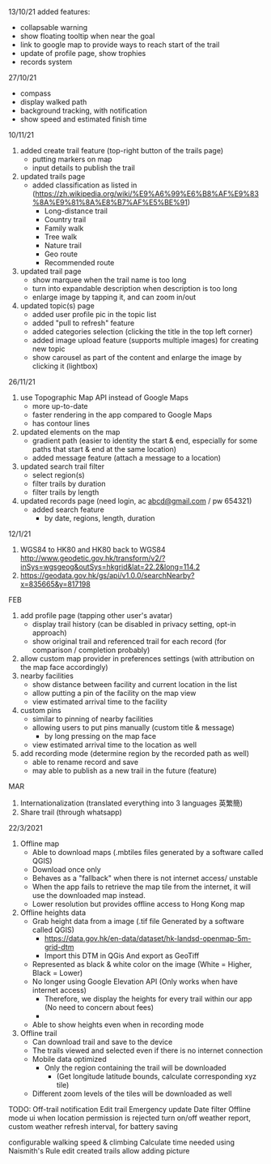 13/10/21
added features:
- collapsable warning
- show floating tooltip when near the goal
- link to google map to provide ways to reach start of the trail
- update of profile page, show trophies
- records system

27/10/21
- compass
- display walked path
- background tracking, with notification
- show speed and estimated finish time

10/11/21
1. added create trail feature (top-right button of the trails page)
    - putting markers on map
    - input details to publish the trail
2. updated trails page
    - added classification as listed in (https://zh.wikipedia.org/wiki/%E9%A6%99%E6%B8%AF%E9%83%8A%E9%81%8A%E8%B7%AF%E5%BE%91)
        - Long-distance trail
        - Country trail
        - Family walk
        - Tree walk
        - Nature trail
        - Geo route
        - Recommended route
3. updated trail page
    - show marquee when the trail name is too long
    - turn into expandable description when description is too long
    - enlarge image by tapping it, and can zoom in/out
4. updated topic(s) page
    - added user profile pic in the topic list
    - added "pull to refresh" feature
    - added categories selection (clicking the title in the top left corner)
    - added image upload feature (supports multiple images) for creating new topic
    - show carousel as part of the content and enlarge the image by clicking it (lightbox)

26/11/21
1. use Topographic Map API instead of Google Maps
    - more up-to-date
    - faster rendering in the app compared to Google Maps
    - has contour lines
2. updated elements on the map
    - gradient path (easier to identity the start & end, especially for some paths that start & end at the same location)
    - added message feature (attach a message to a location)
4. updated search trail filter
    - select region(s)
    - filter trails by duration
    - filter trails by length
5. updated records page (need login, ac abcd@gmail.com / pw 654321)
    - added search feature
        - by date, regions, length, duration


12/1/21
1. WGS84 to HK80 and HK80 back to WGS84
    http://www.geodetic.gov.hk/transform/v2/?inSys=wgsgeog&outSys=hkgrid&lat=22.2&long=114.2
2. https://geodata.gov.hk/gs/api/v1.0.0/searchNearby?x=835665&y=817198



FEB
1.  add profile page (tapping other user's avatar)
    - display trail history (can be disabled in privacy setting, opt-in approach)
    - show original trail and referenced trail for each record (for comparison / completion probably)
2. allow custom map provider in preferences settings (with attribution on the map face accordingly)
3. nearby facilities
    - show distance between facility and current location in the list
    - allow putting a pin of the facility on the map view
    - view estimated arrival time to the facility
4. custom pins
    - similar to pinning of nearby facilities
    - allowing users to put pins manually (custom title & message)
        - by long pressing on the map face
    - view estimated arrival time to the location as well
5. add recording mode (determine region by the recorded path as well)
    - able to rename record and save
    - may able to publish as a new trail in the future (feature)

MAR
1. Internationalization (translated everything into 3 languages 英繁簡)
2. Share trail (through whatsapp)

22/3/2021
1. Offline map
    - Able to download maps (.mbtiles files generated by a software called QGIS)
    - Download once only
    - Behaves as a "fallback" when there is not internet access/ unstable
    - When the app fails to retrieve the map tile from the internet, it will use the downloaded map instead.
    - Lower resolution but provides offline access to Hong Kong map
2. Offline heights data
    - Grab height data from a image (.tif file Generated by a software called QGIS)
        - https://data.gov.hk/en-data/dataset/hk-landsd-openmap-5m-grid-dtm
        - Import this DTM in QGis And export as GeoTiff
    - Represented as black & white color on the image (White = Higher, Black = Lower)
    - No longer using Google Elevation API (Only works when have internet access)
        - Therefore, we display the heights for every trail within our app (No need to concern about fees)
        - 
    - Able to show heights even when in recording mode
3. Offline trail
    - Can download trail and save to the device
    - The trails viewed and selected even if there is no internet connection
    - Mobile data optimized
        - Only the region containing the trail will be downloaded
            - (Get longitude latitude bounds, calculate corresponding xyz tile)
    - Different zoom levels of the tiles will be downloaded as well



TODO:
Off-trail notification
Edit trail
Emergency update
Date filter
Offline mode
ui when location permission is rejected
turn on/off weather report, custom weather refresh interval, for battery saving


configurable walking speed & climbing
Calculate time needed using Naismith's Rule
edit created trails
allow adding picture